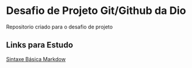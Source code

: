 # Desafio de Projeto Git/Github da Dio
Repositorio criado para o desafio de projeto

## Links para Estudo
[Sintaxe Básica Markdow](https://www.markdownguide.org/basic-syntax/)
